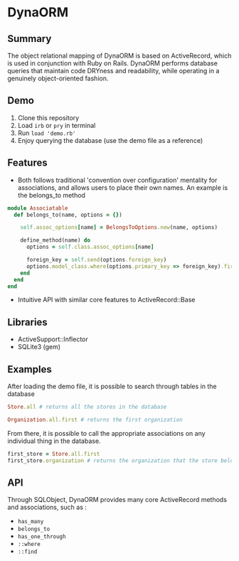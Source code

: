 # DynaORM

## Summary

The object relational mapping of DynaORM is based on ActiveRecord, which is used in conjunction with Ruby on Rails. DynaORM performs database queries that maintain code DRYness and readability, while operating in a genuinely object-oriented fashion.

## Demo

  1. Clone this repository
  2. Load `irb` or `pry` in terminal
  3. Run `load 'demo.rb'`
  4. Enjoy querying the database (use the demo file as a reference)

## Features

  * Both follows traditional 'convention over configuration' mentality for associations, and allows users to place their own names. An example is the belongs_to method
  ```Ruby
  module Associatable
    def belongs_to(name, options = {})

      self.assoc_options[name] = BelongsToOptions.new(name, options)

      define_method(name) do
        options = self.class.assoc_options[name]

        foreign_key = self.send(options.foreign_key)
        options.model_class.where(options.primary_key => foreign_key).first
      end
    end
  end
  ```
  * Intuitive API with similar core features to ActiveRecord::Base

## Libraries

  * ActiveSupport::Inflector
  * SQLite3 (gem)

## Examples

After loading the demo file, it is possible to search through tables in the database

```Ruby
Store.all # returns all the stores in the database

Organization.all.first # returns the first organization
```

From there, it is possible to call the appropriate associations on any individual thing in the database.

```Ruby
first_store = Store.all.first
first_store.organization # returns the organization that the store belongs to, by means of a has_one_through association
```

## API

Through SQLObject, DynaORM provides many core ActiveRecord methods and associations, such as :

  * `has_many`
  * `belongs_to`
  * `has_one_through`
  * `::where`
  * `::find`
